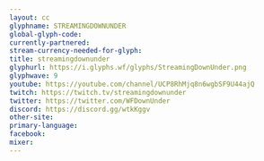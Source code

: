 ```yaml
---
layout: cc
glyphname: STREAMINGDOWNUNDER
global-glyph-code: 
currently-partnered: 
stream-currency-needed-for-glyph: 
title: streamingdownunder
glyphurl: https://i.glyphs.wf/glyphs/StreamingDownUnder.png
glyphwave: 9
youtube: https://youtube.com/channel/UCP8RhMjq8n6wgbSF9U44ajQ
twitch: https://twitch.tv/streamingdownunder
twitter: https://twitter.com/WFDownUnder
discord: https://discord.gg/wtkKggv
other-site: 
primary-language: 
facebook: 
mixer: 
---
```


